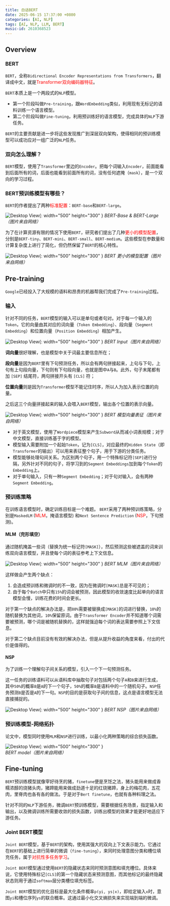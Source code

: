 ```yaml
---
title: 白话BERT
date: 2025-06-15 17:37:00 +0800
categories: [AI, NLP]
tags: [AI, NLP, LLM, BERT]
music-id: 2610368523
---
```


## **Overview**
### **BERT**
`BERT`，全称`Bidirectional Encoder Representations from Transformers`，翻译成中文，就是<font color="red">Transformer双向编码器特征</font>。

`BERT`本质上是一个两段式的`NLP`模型。
- 第一个阶段叫做`Pre-training`，跟`WordEmbedding`类似，利用现有无标记的语料训练一个语言模型。
- 第二个阶段叫做`Fine-tuning`，利用预训练好的语言模型，完成具体的`NLP`下游任务。

`BERT`的主要贡献是进一步将这些发现推广到深层双向架构，使得相同的预训练模型可以成功应对一组广泛的`NLP`任务。

### **双向怎么理解？**
`BERT`模型，使用了`Transformer`里边的`Encoder`。把每个词输入`Encoder`，前面能看到后面所有的词，后面也能看到前面所有的词，没有任何遮掩（`mask`），是一个双向的学习过程。
### **BERT预训练模型有哪些？**
`BERT`的作者提出了两种<font color="red">标准配置</font>：`BERT-base`和`BERT-large`。

![Desktop View](/assets/img/20250615/bert_arch.png){: width="500" height="300" }
_BERT-Base & BERT-Large（图片来自网络）_

为了在计算资源有限的情况下使用`BERT`，研究者们提出了几种<font color="red">更小的模型配置</font>，分别是`BERT-tiny`、`BERT-mini`、`BERT-small`、`BERT-medium`。这些模型在参数量和计算复杂度上进行了简化，但仍然保留了`BERT`的核心特性。

![Desktop View](/assets/img/20250615/bert_small.png){: width="500" height="300" }
_BERT 更小的模型配置（图片来自网络）_

## **Pre-training**
`Google`已经投入了大规模的语料和昂贵的机器帮我们完成了`Pre-training`过程。
### **输入**
针对不同的任务，`BERT`模型的输入可以是单句或者句对。对于每一个输入的`Token`，它的向量由其对应的词向量（`Token Embedding`）、段向量（`Segment Embedding`）和位置向量（`Position Embedding`）相加产生。

![Desktop View](/assets/img/20250615/bert_input.png){: width="500" height="300" }
_BERT Input（图片来自网络）_

**词向量**很好理解，也是模型中关于词最主要信息所在；

**段向量**是因为`BERT`里有下句预测任务，所以会有两句拼接起来，上句与下句，上句有上句段向量，下句则有下句段向量，也就是图中`A`与`B`。此外，句子末尾都有加 `[SEP]` 结尾符，两句拼接开头有 `[CLS]` 符；

**位置向量**则是因为`Transformer`模型不能记住时序，所以人为加入表示位置的向量。

之后这三个向量拼接起来的输入会喂入`BERT`模型，输出各个位置的表示向量。

![Desktop View](/assets/img/20250615/bert_vector.png){: width="500" height="300" }
_BERT 模型向量表征（图片来自网络）_

- 对于英文模型，使用了`Wordpiece`模型来产生`Subword`从而减小词表规模；对于中文模型，直接训练基于字的模型。
- 模型输入需要附加一个起始`Token`，记为`[CLS]`，对应最终的`Hidden State`（即`Transformer`的输出）可以用来表征整个句子，用于下游的分类任务。
- 模型能够处理句间关系。为区别两个句子，用一个特殊标记符`[SEP]`进行分隔，另外针对不同的句子，将学习到的`Segment Embeddings`加到每个`Token`的`Embedding`上。
- 对于单句输入，只有一种`Segment Embedding`；对于句对输入，会有两种`Segment Embedding`。

### **预训练策略**
在训练语言模型时，确定训练目标是一个难题。
`BERT`采用了两种预训练策略，分别是`MaskedLM` (<font color="red">MLM</font>，掩语言模型) 和`Next Sentence Prediction` (<font color="red">NSP</font>，下句预测)。
#### **MLM（完形填空）**
通过随机掩盖一些词（替换为统一标记符`[MASK]`），然后预测这些被遮盖的词来训练双向语言模型，并且使每个词的表征参考上下文信息。

![Desktop View](/assets/img/20250615/bert_mlm.png){: width="500" height="300" }
_BERT MLM（图片来自网络）_

这样做会产生两个缺点：
1. 会造成预训练和微调时的不一致，因为在微调时`[MASK]`总是不可见的；
2. 由于每个`Batch`中只有`15%`的词会被预测，因此模型的收敛速度比起单向的语言模型会慢，训练花费的时间会更长。

对于第一个缺点的解决办法是，把`80%`需要被替换成`[MASK]`的词进行替换，`10%`的随机替换为其他词，`10%`保留原词。由于`Transformer Encoder`并不知道哪个词需要被预测，哪个词是被随机替换的，这样就强迫每个词的表达需要参照上下文信息。

对于第二个缺点目前没有有效的解决办法，但是从提升收益的角度来看，付出的代价是值得的。

#### **NSP**
为了训练一个理解句子间关系的模型，引入一个下一句预测任务。

这一任务的训练语料可以从语料库中抽取句子对包括两个句子`A`和`B`来进行生成，其中`50%`的概率`B`是`A`的下一个句子，`50%`的概率`B`是语料中的一个随机句子。`NSP`任务预测`B`是否是`A`的下一句。`NSP`的目的是获取句子间的信息，这点是语言模型无法直接捕捉的。

![Desktop View](/assets/img/20250615/bert_nsp.png){: width="500" height="300" }
_BERT NSP（图片来自网络）_

### **预训练模型-网络拓扑**
论文中，模型同时使用`MLM`和`NSP`进行训练，以最小化两种策略的综合损失函数。

![Desktop View](/assets/img/20250615/bert_model.png){: width="500" height="300" }
_BERT model（图片来自网络）_

## **Fine-tuning**
`BERT`预训练模型就像宰好待烹的猪，`finetune`便是烹饪之法，猪头能用来做成香糯浓醇的烧猪头肉，猪蹄能用来做成劲道十足的红烧猪蹄，身上的梅花肉，五花肉，里脊肉也各有各的做法。于是对于`Bert finetune`，也就有各种料理之法。

针对不同的`NLP`下游任务，微调`BERT`预训练模型，需要根据任务场景，指定输入和输出，以及微调训练所需要收敛的损失函数，训练出模型的效果才能更好地适应下游任务。

### **Joint BERT模型**
`Joint BERT`模型，基于`BERT`的架构，使用其强大的双向上下文表示能力。它通过在`BERT`的基础上进行简单的微调（`fine-tuning`），来同时处理意图分类和槽位填充任务，属于<font color="red">对抗性多任务学习</font>。

`Joint BERT`模型通过使用`BERT`的隐藏状态来同时预测意图和填充槽位。具体来说，它使用特殊标记`[CLS]`的第一个隐藏状态来预测意图，而其他标记的最终隐藏状态则用于通过`softmax`层分类槽位填充标签。

`Joint BERT`模型的优化目标是最大化条件概率`p(yi, ys|x)`，即给定输入`x`时，意图`yi`和槽位序列`ys`的联合概率。这通过最小化交叉熵损失来实现端到端的微调。

